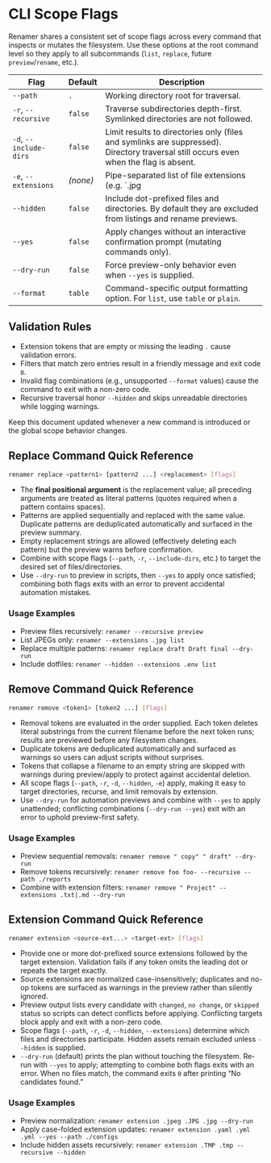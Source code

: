 # CLI Scope Flags

Renamer shares a consistent set of scope flags across every command that inspects or mutates the
filesystem. Use these options at the root command level so they apply to all subcommands (`list`,
`replace`, future `preview`/`rename`, etc.).

| Flag | Default | Description |
|------|---------|-------------|
| `--path` | `.` | Working directory root for traversal. |
| `-r`, `--recursive` | `false` | Traverse subdirectories depth-first. Symlinked directories are not followed. |
| `-d`, `--include-dirs` | `false` | Limit results to directories only (files and symlinks are suppressed). Directory traversal still occurs even when the flag is absent. |
| `-e`, `--extensions` | *(none)* | Pipe-separated list of file extensions (e.g. `.jpg|.mov`). Tokens must start with a dot, are lowercased internally, and duplicates are ignored. |
| `--hidden` | `false` | Include dot-prefixed files and directories. By default they are excluded from listings and rename previews. |
| `--yes` | `false` | Apply changes without an interactive confirmation prompt (mutating commands only). |
| `--dry-run` | `false` | Force preview-only behavior even when `--yes` is supplied. |
| `--format` | `table` | Command-specific output formatting option. For `list`, use `table` or `plain`. |

## Validation Rules

- Extension tokens that are empty or missing the leading `.` cause validation errors.
- Filters that match zero entries result in a friendly message and exit code `0`.
- Invalid flag combinations (e.g., unsupported `--format` values) cause the command to exit with a non-zero code.
- Recursive traversal honor `--hidden` and skips unreadable directories while logging warnings.

Keep this document updated whenever a new command is introduced or the global scope behavior
changes.

## Replace Command Quick Reference

```bash
renamer replace <pattern1> [pattern2 ...] <replacement> [flags]
```

- The **final positional argument** is the replacement value; all preceding arguments are treated as
  literal patterns (quotes required when a pattern contains spaces).
- Patterns are applied sequentially and replaced with the same value. Duplicate patterns are
  deduplicated automatically and surfaced in the preview summary.
- Empty replacement strings are allowed (effectively deleting each pattern) but the preview warns
  before confirmation.
- Combine with scope flags (`--path`, `-r`, `--include-dirs`, etc.) to target the desired set of
  files/directories.
- Use `--dry-run` to preview in scripts, then `--yes` to apply once satisfied; combining both flags
  exits with an error to prevent accidental automation mistakes.

### Usage Examples

- Preview files recursively: `renamer --recursive preview`
- List JPEGs only: `renamer --extensions .jpg list`
- Replace multiple patterns: `renamer replace draft Draft final --dry-run`
- Include dotfiles: `renamer --hidden --extensions .env list`

## Remove Command Quick Reference

```bash
renamer remove <token1> [token2 ...] [flags]
```

- Removal tokens are evaluated in the order supplied. Each token deletes literal substrings from the
  current filename before the next token runs; results are previewed before any filesystem changes.
- Duplicate tokens are deduplicated automatically and surfaced as warnings so users can adjust
  scripts without surprises.
- Tokens that collapse a filename to an empty string are skipped with warnings during preview/apply
  to protect against accidental deletion.
- All scope flags (`--path`, `-r`, `-d`, `--hidden`, `-e`) apply, making it easy to target directories,
  recurse, and limit removals by extension.
- Use `--dry-run` for automation previews and combine with `--yes` to apply unattended; conflicting
  combinations (`--dry-run --yes`) exit with an error to uphold preview-first safety.

### Usage Examples

- Preview sequential removals: `renamer remove " copy" " draft" --dry-run`
- Remove tokens recursively: `renamer remove foo foo- --recursive --path ./reports`
- Combine with extension filters: `renamer remove " Project" --extensions .txt|.md --dry-run`

## Extension Command Quick Reference

```bash
renamer extension <source-ext...> <target-ext> [flags]
```

- Provide one or more dot-prefixed source extensions followed by the target extension. Validation
  fails if any token omits the leading dot or repeats the target exactly.
- Source extensions are normalized case-insensitively; duplicates and no-op tokens are surfaced as
  warnings in the preview rather than silently ignored.
- Preview output lists every candidate with `changed`, `no change`, or `skipped` status so scripts
  can detect conflicts before applying. Conflicting targets block apply and exit with a non-zero
  code.
- Scope flags (`--path`, `-r`, `-d`, `--hidden`, `--extensions`) determine which files and
  directories participate. Hidden assets remain excluded unless `--hidden` is supplied.
- `--dry-run` (default) prints the plan without touching the filesystem. Re-run with `--yes` to
  apply; attempting to combine both flags exits with an error. When no files match, the command
  exits `0` after printing “No candidates found.”

### Usage Examples

- Preview normalization: `renamer extension .jpeg .JPG .jpg --dry-run`
- Apply case-folded extension updates: `renamer extension .yaml .yml .yml --yes --path ./configs`
- Include hidden assets recursively: `renamer extension .TMP .tmp --recursive --hidden`
